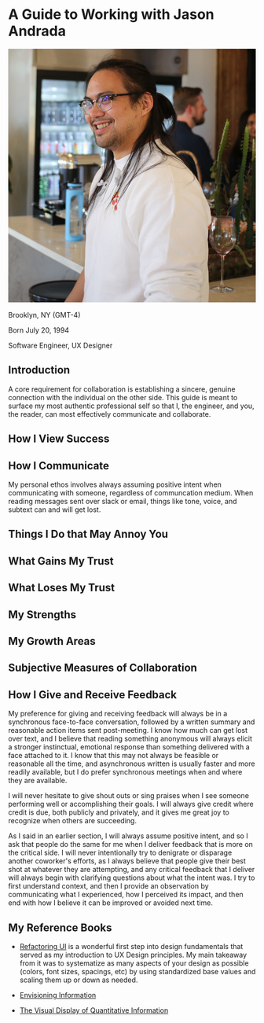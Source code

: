 # A Guide to Working with Jason Andrada
![headshot](slack_photo.jpeg)

Brooklyn, NY (GMT-4)

Born July 20, 1994

Software Engineer, UX Designer

## Introduction
A core requirement for collaboration is establishing a sincere, genuine connection with the individual on the other side. This guide is meant to surface my most authentic professional self so that I, the engineer, and you, the reader, can most effectively communicate and collaborate.

## How I View Success

## How I Communicate
My personal ethos involves always assuming positive intent when communicating with someone, regardless of communcation medium. When reading messages sent over slack or email, things like tone, voice, and subtext can and will get lost. 

## Things I Do that May Annoy You

## What Gains My Trust

## What Loses My Trust

## My Strengths

## My Growth Areas

## Subjective Measures of Collaboration

## How I Give and Receive Feedback

My preference for giving and receiving feedback will always be in a synchronous face-to-face conversation, followed by a written summary and reasonable action items sent post-meeting. I know how much can get lost over text, and I believe that reading something anonymous will always elicit a stronger instinctual, emotional response than something delivered with a face attached to it. I know that this may not always be feasible or reasonable all the time, and asynchronous written is usually faster and more readily available, but I do prefer synchronous meetings when and where they are available.

I will never hesitate to give shout outs or sing praises when I see someone performing well or accomplishing their goals. I will always give credit where credit is due, both publicly and privately, and it gives me great joy to recognize when others are succeeding.

As I said in an earlier section, I will always assume positive intent, and so I ask that people do the same for me when I deliver feedback that is more on the critical side. I will never intentionally try to denigrate or disparage another coworker's efforts, as I always believe that people give their best shot at whatever they are attempting, and any critical feedback that I deliver will always begin with clarifying questions about what the intent was. I try to first understand context, and then I provide an observation by communicating what I experienced, how I perceived its impact, and then end with how I believe it can be improved or avoided next time.

## My Reference Books

* [Refactoring UI](https://www.refactoringui.com/) is a wonderful first step into design fundamentals that served as my introduction to UX Design principles. My main takeaway from it was to systematize as many aspects of your design as possible (colors, font sizes, spacings, etc) by using standardized base values and scaling them up or down as needed.

* [Envisioning Information](https://www.edwardtufte.com/tufte/books_ei)

* [The Visual Display of Quantitative Information](https://www.edwardtufte.com/tufte/books_vdqi)
